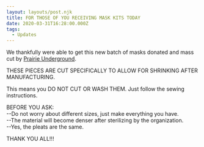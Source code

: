 ```yaml
---
layout: layouts/post.njk
title: FOR THOSE OF YOU RECEIVING MASK KITS TODAY
date: 2020-03-31T16:28:00.000Z
tags:
  - Updates
---
```



We thankfully were able to get this new batch of masks donated and mass cut by [Prairie Underground](https://www.facebook.com/prairieunderground/).

THESE PIECES ARE CUT SPECIFICALLY TO ALLOW FOR SHRINKING AFTER MANUFACTURING.

This means you DO NOT CUT OR WASH THEM. Just follow the sewing instructions.

BEFORE YOU ASK:\
--Do not worry about different sizes, just make everything you have.\
--The material will become denser after sterilizing by the organization.\
--Yes, the pleats are the same.

THANK YOU ALL!!!